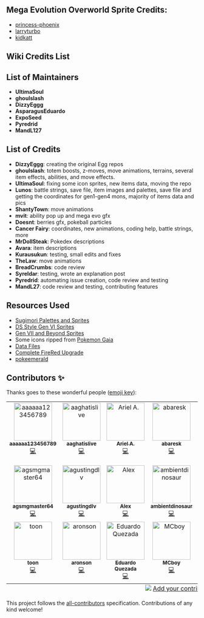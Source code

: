 ## Mega Evolution Overworld Sprite Credits:
- [princess-phoenix](https://www.deviantart.com/princess-phoenix)
- [larryturbo](https://www.deviantart.com/larryturbo)
- [kidkatt](https://www.deviantart.com/kidkatt)

## Wiki Credits List

## List of Maintainers

- **UltimaSoul**
- **ghoulslash**
- **DizzyEggg**
- **AsparagusEduardo**
- **ExpoSeed**
- **Pyredrid**
- **MandL127**

## List of Credits
- **DizzyEggg**: creating the original Egg repos
- **ghoulslash**: totem boosts, z-moves, move animations, terrains, several item effects, abilities, and move effects.
- **UltimaSoul**: fixing some icon sprites, new items data, moving the repo
- **Lunos**: battle strings, save file, item images and palettes, save file and getting the coordinates for gen1-gen4 mons, majority of items data and pics
- **ShantyTown**: move animations
- **mvit**: ability pop up and mega evo gfx
- **Doesnt**: berries gfx, pokeball particles
- **Cancer Fairy**: coordinates, new animations, coding help, battle strings, more
- **MrDollSteak**: Pokedex descriptions
- **Avara**: item descriptions
- **Kurausukun**: testing, small edits and fixes
- **TheLaw**: move animations
- **BreadCrumbs**: code review
- **Syreldar**: testing, wrote an explanation post
- **Pyredrid**: automating issue creation, code review and testing
- **MandL27**: code review and testing, contributing features

## Resources Used
- [Sugimori Palettes and Sprites](https://www.pokecommunity.com/showthread.php?t=336945)
- [DS Style Gen VI Sprites](https://www.pokecommunity.com/showthread.php?t=314422)
- [Gen VII and Beyond Sprites](https://www.pokecommunity.com/showthread.php?t=368703)
- Some icons ripped from [Pokemon Gaia](https://www.pokecommunity.com/showthread.php?t=326118)
- [Data Files](https://www.pokecommunity.com/showthread.php?t=417909)
- [Complete FireRed Upgrade](https://github.com/Skeli789/Complete-Fire-Red-Upgrade)
- [pokeemerald](https://github.com/pret/pokeemerald/)

## Contributors ✨

Thanks goes to these wonderful people ([emoji key](https://allcontributors.org/docs/en/emoji-key)):

<!-- ALL-CONTRIBUTORS-LIST:START - Do not remove or modify this section -->
<!-- prettier-ignore-start -->
<!-- markdownlint-disable -->
<table>
  <tbody>
    <tr>
      <td align="center" valign="top" width="14.28%"><a href="https://github.com/aaaaaa123456789"><img src="https://avatars.githubusercontent.com/u/6129020?v=4?s=100" width="100px;" alt="aaaaaa123456789"/><br /><sub><b>aaaaaa123456789</b></sub></a><br /><a href="https://github.com/Expansion Senate/pokeemerald-expansion/commits?author=aaaaaa123456789" title="Code">💻</a></td>
      <td align="center" valign="top" width="14.28%"><a href="https://github.com/AaghatIsLive"><img src="https://avatars.githubusercontent.com/u/109757010?v=4?s=100" width="100px;" alt="aaghatislive"/><br /><sub><b>aaghatislive</b></sub></a><br /><a href="https://github.com/Expansion Senate/pokeemerald-expansion/commits?author=AaghatIsLive" title="Code">💻</a></td>
      <td align="center" valign="top" width="14.28%"><a href="https://github.com/aarant"><img src="https://avatars.githubusercontent.com/u/24759293?v=4?s=100" width="100px;" alt="Ariel A."/><br /><sub><b>Ariel A.</b></sub></a><br /><a href="https://github.com/Expansion Senate/pokeemerald-expansion/commits?author=aarant" title="Code">💻</a></td>
      <td align="center" valign="top" width="14.28%"><a href="https://github.com/abaresk"><img src="https://avatars.githubusercontent.com/u/46002898?v=4?s=100" width="100px;" alt="abaresk"/><br /><sub><b>abaresk</b></sub></a><br /><a href="https://github.com/Expansion Senate/pokeemerald-expansion/commits?author=abaresk" title="Code">💻</a></td>
      <td align="center" valign="top" width="14.28%"><a href="https://github.com/abcboy101"><img src="https://avatars.githubusercontent.com/u/16735361?v=4?s=100" width="100px;" alt="abcboy101"/><br /><sub><b>abcboy101</b></sub></a><br /><a href="https://github.com/Expansion Senate/pokeemerald-expansion/commits?author=abcboy101" title="Code">💻</a></td>
      <td align="center" valign="top" width="14.28%"><a href="https://github.com/acidghost"><img src="https://avatars.githubusercontent.com/u/1787979?v=4?s=100" width="100px;" alt="Andrea Jemmett"/><br /><sub><b>Andrea Jemmett</b></sub></a><br /><a href="https://github.com/Expansion Senate/pokeemerald-expansion/commits?author=acidghost" title="Code">💻</a></td>
      <td align="center" valign="top" width="14.28%"><a href="https://github.com/AERDU"><img src="https://avatars.githubusercontent.com/u/30103360?v=4?s=100" width="100px;" alt="aerdu"/><br /><sub><b>aerdu</b></sub></a><br /><a href="https://github.com/Expansion Senate/pokeemerald-expansion/commits?author=AERDU" title="Code">💻</a></td>
    </tr>
    <tr>
      <td align="center" valign="top" width="14.28%"><a href="https://github.com/agsmgmaster64"><img src="https://avatars.githubusercontent.com/u/67435611?v=4?s=100" width="100px;" alt="agsmgmaster64"/><br /><sub><b>agsmgmaster64</b></sub></a><br /><a href="https://github.com/Expansion Senate/pokeemerald-expansion/commits?author=agsmgmaster64" title="Code">💻</a></td>
      <td align="center" valign="top" width="14.28%"><a href="https://github.com/AgustinGDLV"><img src="https://avatars.githubusercontent.com/u/103095241?v=4?s=100" width="100px;" alt="agustingdlv"/><br /><sub><b>agustingdlv</b></sub></a><br /><a href="https://github.com/Expansion Senate/pokeemerald-expansion/commits?author=AgustinGDLV" title="Code">💻</a></td>
      <td align="center" valign="top" width="14.28%"><a href="https://github.com/AlexOn1ine"><img src="https://avatars.githubusercontent.com/u/93446519?v=4?s=100" width="100px;" alt="Alex"/><br /><sub><b>Alex</b></sub></a><br /><a href="https://github.com/Expansion Senate/pokeemerald-expansion/commits?author=AlexOn1ine" title="Code">💻</a></td>
      <td align="center" valign="top" width="14.28%"><a href="https://github.com/AmbientDinosaur"><img src="https://avatars.githubusercontent.com/u/66961099?v=4?s=100" width="100px;" alt="ambientdinosaur"/><br /><sub><b>ambientdinosaur</b></sub></a><br /><a href="https://github.com/Expansion Senate/pokeemerald-expansion/commits?author=AmbientDinosaur" title="Code">💻</a></td>
      <td align="center" valign="top" width="14.28%"><a href="https://github.com/amiosi"><img src="https://avatars.githubusercontent.com/u/44352097?v=4?s=100" width="100px;" alt="amiosi"/><br /><sub><b>amiosi</b></sub></a><br /><a href="https://github.com/Expansion Senate/pokeemerald-expansion/commits?author=amiosi" title="Code">💻</a></td>
      <td align="center" valign="top" width="14.28%"><a href="https://github.com/andreafanti"><img src="https://avatars.githubusercontent.com/u/65666540?v=4?s=100" width="100px;" alt="andreafanti"/><br /><sub><b>andreafanti</b></sub></a><br /><a href="https://github.com/Expansion Senate/pokeemerald-expansion/commits?author=andreafanti" title="Code">💻</a></td>
      <td align="center" valign="top" width="14.28%"><a href="https://www.linkedin.com/in/chenghanngan/"><img src="https://avatars.githubusercontent.com/u/6516839?v=4?s=100" width="100px;" alt="AnonymousRandomPerson"/><br /><sub><b>AnonymousRandomPerson</b></sub></a><br /><a href="https://github.com/Expansion Senate/pokeemerald-expansion/commits?author=AnonymousRandomPerson" title="Code">💻</a></td>
    </tr>
    <tr>
      <td align="center" valign="top" width="14.28%"><a href="https://github.com/anrichtait"><img src="https://avatars.githubusercontent.com/u/123473450?v=4?s=100" width="100px;" alt="toon"/><br /><sub><b>toon</b></sub></a><br /><a href="https://github.com/Expansion Senate/pokeemerald-expansion/commits?author=anrichtait" title="Code">💻</a></td>
      <td align="center" valign="top" width="14.28%"><a href="https://pingas.org/"><img src="https://avatars.githubusercontent.com/u/1026348?v=4?s=100" width="100px;" alt="aronson"/><br /><sub><b>aronson</b></sub></a><br /><a href="https://github.com/Expansion Senate/pokeemerald-expansion/commits?author=aronson" title="Code">💻</a></td>
      <td align="center" valign="top" width="14.28%"><a href="https://github.com/AsparagusEduardo"><img src="https://avatars.githubusercontent.com/u/2904965?v=4?s=100" width="100px;" alt="Eduardo Quezada"/><br /><sub><b>Eduardo Quezada</b></sub></a><br /><a href="https://github.com/Expansion Senate/pokeemerald-expansion/commits?author=AsparagusEduardo" title="Code">💻</a></td>
      <td align="center" valign="top" width="14.28%"><a href="https://github.com/atasro2"><img src="https://avatars.githubusercontent.com/u/16516292?v=4?s=100" width="100px;" alt="MCboy"/><br /><sub><b>MCboy</b></sub></a><br /><a href="https://github.com/Expansion Senate/pokeemerald-expansion/commits?author=atasro2" title="Code">💻</a></td>
      <td align="center" valign="top" width="14.28%"><a href="https://github.com/AZero13"><img src="https://avatars.githubusercontent.com/u/83477269?v=4?s=100" width="100px;" alt="AZero13"/><br /><sub><b>AZero13</b></sub></a><br /><a href="https://github.com/Expansion Senate/pokeemerald-expansion/commits?author=AZero13" title="Code">💻</a></td>
    </tr>
  </tbody>
  <tfoot>
    <tr>
      <td align="center" size="13px" colspan="7">
        <img src="https://raw.githubusercontent.com/all-contributors/all-contributors-cli/1b8533af435da9854653492b1327a23a4dbd0a10/assets/logo-small.svg">
          <a href="https://all-contributors.js.org/docs/en/bot/usage">Add your contributions</a>
        </img>
      </td>
    </tr>
  </tfoot>
</table>

<!-- markdownlint-restore -->
<!-- prettier-ignore-end -->

<!-- ALL-CONTRIBUTORS-LIST:END -->

This project follows the [all-contributors](https://github.com/all-contributors/all-contributors) specification. Contributions of any kind welcome!